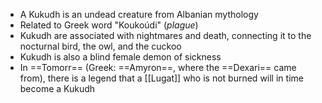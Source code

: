 - A Kukudh is an undead creature from Albanian mythology
- Related to Greek word "Koukoúdi" (_plague_)
- Kukudh are associated with nightmares and death, connecting it to the nocturnal bird, the owl, and the cuckoo
- Kukudh is also a blind female demon of sickness
- In ==Tomorr== (Greek: ==Amyron==, where the ==Dexari== came from), there is a legend that a [[Lugat]] who is not burned will in time become a Kukudh